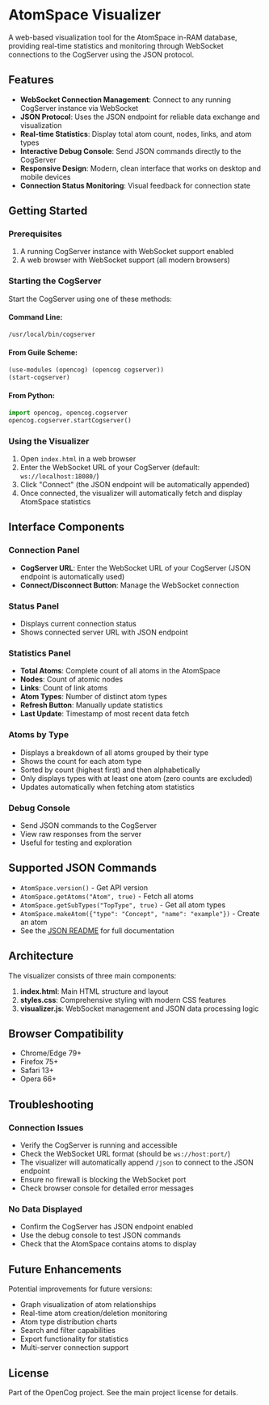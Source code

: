 # AtomSpace Visualizer

A web-based visualization tool for the AtomSpace in-RAM database, providing real-time statistics and monitoring through WebSocket connections to the CogServer using the JSON protocol.

## Features

- **WebSocket Connection Management**: Connect to any running CogServer instance via WebSocket
- **JSON Protocol**: Uses the JSON endpoint for reliable data exchange and visualization
- **Real-time Statistics**: Display total atom count, nodes, links, and atom types
- **Interactive Debug Console**: Send JSON commands directly to the CogServer
- **Responsive Design**: Modern, clean interface that works on desktop and mobile devices
- **Connection Status Monitoring**: Visual feedback for connection state

## Getting Started

### Prerequisites

1. A running CogServer instance with WebSocket support enabled
2. A web browser with WebSocket support (all modern browsers)

### Starting the CogServer

Start the CogServer using one of these methods:

#### Command Line:
```bash
/usr/local/bin/cogserver
```

#### From Guile Scheme:
```scheme
(use-modules (opencog) (opencog cogserver))
(start-cogserver)
```

#### From Python:
```python
import opencog, opencog.cogserver
opencog.cogserver.startCogserver()
```

### Using the Visualizer

1. Open `index.html` in a web browser
2. Enter the WebSocket URL of your CogServer (default: `ws://localhost:18080/`)
3. Click "Connect" (the JSON endpoint will be automatically appended)
4. Once connected, the visualizer will automatically fetch and display AtomSpace statistics

## Interface Components

### Connection Panel
- **CogServer URL**: Enter the WebSocket URL of your CogServer (JSON endpoint is automatically used)
- **Connect/Disconnect Button**: Manage the WebSocket connection

### Status Panel
- Displays current connection status
- Shows connected server URL with JSON endpoint

### Statistics Panel
- **Total Atoms**: Complete count of all atoms in the AtomSpace
- **Nodes**: Count of atomic nodes
- **Links**: Count of link atoms
- **Atom Types**: Number of distinct atom types
- **Refresh Button**: Manually update statistics
- **Last Update**: Timestamp of most recent data fetch

### Atoms by Type
- Displays a breakdown of all atoms grouped by their type
- Shows the count for each atom type
- Sorted by count (highest first) and then alphabetically
- Only displays types with at least one atom (zero counts are excluded)
- Updates automatically when fetching atom statistics

### Debug Console
- Send JSON commands to the CogServer
- View raw responses from the server
- Useful for testing and exploration

## Supported JSON Commands

- `AtomSpace.version()` - Get API version
- `AtomSpace.getAtoms("Atom", true)` - Fetch all atoms
- `AtomSpace.getSubTypes("TopType", true)` - Get all atom types
- `AtomSpace.makeAtom({"type": "Concept", "name": "example"})` - Create an atom
- See the [JSON README](https://github.com/opencog/atomspace-storage/tree/master/opencog/persist/json) for full documentation

## Architecture

The visualizer consists of three main components:

1. **index.html**: Main HTML structure and layout
2. **styles.css**: Comprehensive styling with modern CSS features
3. **visualizer.js**: WebSocket management and JSON data processing logic

## Browser Compatibility

- Chrome/Edge 79+
- Firefox 75+
- Safari 13+
- Opera 66+

## Troubleshooting

### Connection Issues
- Verify the CogServer is running and accessible
- Check the WebSocket URL format (should be `ws://host:port/`)
- The visualizer will automatically append `/json` to connect to the JSON endpoint
- Ensure no firewall is blocking the WebSocket port
- Check browser console for detailed error messages

### No Data Displayed
- Confirm the CogServer has JSON endpoint enabled
- Use the debug console to test JSON commands
- Check that the AtomSpace contains atoms to display

## Future Enhancements

Potential improvements for future versions:
- Graph visualization of atom relationships
- Real-time atom creation/deletion monitoring
- Atom type distribution charts
- Search and filter capabilities
- Export functionality for statistics
- Multi-server connection support

## License

Part of the OpenCog project. See the main project license for details.